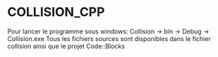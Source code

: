 # COLLISION_CPP

Pour lancer le programme sous windows: Collision -> bin -> Debug -> Collision.exe
Tous les fichiers sources sont disponibles dans le fichier collision ainsi que le projet Code::Blocks
